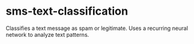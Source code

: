 # sms-text-classification
Classifies a text message as spam or legitimate. Uses a recurring neural network to analyze text patterns.

